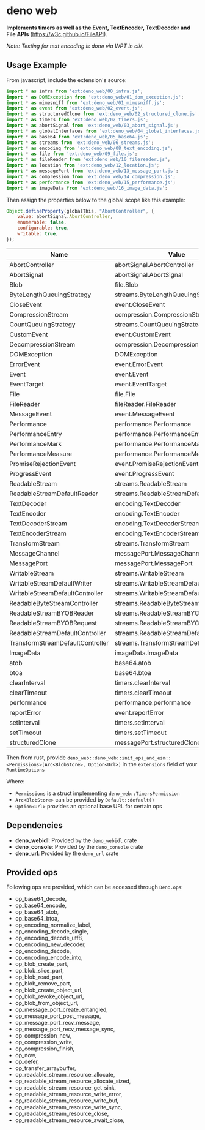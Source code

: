 # deno web
**Implements timers as well as the Event, TextEncoder, TextDecoder and File APIs**
(https://w3c.github.io/FileAPI).

*Note: Testing for text encoding is done via WPT in cli/.*

## Usage Example
From javascript, include the extension's source:
```javascript
import * as infra from 'ext:deno_web/00_infra.js';
import * as DOMException from 'ext:deno_web/01_dom_exception.js';
import * as mimesniff from 'ext:deno_web/01_mimesniff.js';
import * as event from 'ext:deno_web/02_event.js';
import * as structuredClone from 'ext:deno_web/02_structured_clone.js';
import * as timers from 'ext:deno_web/02_timers.js';
import * as abortSignal from 'ext:deno_web/03_abort_signal.js';
import * as globalInterfaces from 'ext:deno_web/04_global_interfaces.js';
import * as base64 from 'ext:deno_web/05_base64.js';
import * as streams from 'ext:deno_web/06_streams.js';
import * as encoding from 'ext:deno_web/08_text_encoding.js';
import * as file from 'ext:deno_web/09_file.js';
import * as fileReader from 'ext:deno_web/10_filereader.js';
import * as location from 'ext:deno_web/12_location.js';
import * as messagePort from 'ext:deno_web/13_message_port.js';
import * as compression from 'ext:deno_web/14_compression.js';
import * as performance from 'ext:deno_web/15_performance.js';
import * as imageData from 'ext:deno_web/16_image_data.js';
```

Then assign the properties below to the global scope like this example:
```javascript
Object.defineProperty(globalThis, "AbortController", {
	value: abortSignal.AbortController,
	enumerable: false,
	configurable: true,
	writable: true,
});
```

| Name                             | Value                                    | enumerable | configurable | writeable |
|----------------------------------|------------------------------------------|------------|--------------|-----------|
| AbortController                  | abortSignal.AbortController              | false      | true         | true      |
| AbortSignal                      | abortSignal.AbortSignal                  | false      | true         | true      |
| Blob                             | file.Blob                                | false      | true         | true      |
| ByteLengthQueuingStrategy        | streams.ByteLengthQueuingStrategy        |            |              |           |
| CloseEvent                       | event.CloseEvent                         | false      | true         | true      |
| CompressionStream                | compression.CompressionStream            | false      | true         | true      |
| CountQueuingStrategy             | streams.CountQueuingStrategy             |            |              |           |
| CustomEvent                      | event.CustomEvent                        | false      | true         | true      |
| DecompressionStream              | compression.DecompressionStream          | false      | true         | true      |
| DOMException                     | DOMException                             | false      | true         | true      |
| ErrorEvent                       | event.ErrorEvent                         | false      | true         | true      |
| Event                            | event.Event                              | false      | true         | true      |
| EventTarget                      | event.EventTarget                        | false      | true         | true      |
| File                             | file.File                                | false      | true         | true      |
| FileReader                       | fileReader.FileReader                    | false      | true         | true      |
| MessageEvent                     | event.MessageEvent                       | false      | true         | true      |
| Performance                      | performance.Performance                  | false      | true         | true      |
| PerformanceEntry                 | performance.PerformanceEntry             | false      | true         | true      |
| PerformanceMark                  | performance.PerformanceMark              | false      | true         | true      |
| PerformanceMeasure               | performance.PerformanceMeasure           | false      | true         | true      |
| PromiseRejectionEvent            | event.PromiseRejectionEvent              | false      | true         | true      |
| ProgressEvent                    | event.ProgressEvent                      | false      | true         | true      |
| ReadableStream                   | streams.ReadableStream                   | false      | true         | true      |
| ReadableStreamDefaultReader      | streams.ReadableStreamDefaultReader      |            |              |           |
| TextDecoder                      | encoding.TextDecoder                     | false      | true         | true      |
| TextEncoder                      | encoding.TextEncoder                     | false      | true         | true      |
| TextDecoderStream                | encoding.TextDecoderStream               | false      | true         | true      |
| TextEncoderStream                | encoding.TextEncoderStream               | false      | true         | true      |
| TransformStream                  | streams.TransformStream                  | false      | true         | true      |
| MessageChannel                   | messagePort.MessageChannel               | false      | true         | true      |
| MessagePort                      | messagePort.MessagePort                  | false      | true         | true      |
| WritableStream                   | streams.WritableStream                   | false      | true         | true      |
| WritableStreamDefaultWriter      | streams.WritableStreamDefaultWriter      |            |              |           |
| WritableStreamDefaultController  | streams.WritableStreamDefaultController  |            |              |           |
| ReadableByteStreamController     | streams.ReadableByteStreamController     |            |              |           |
| ReadableStreamBYOBReader         | streams.ReadableStreamBYOBReader         |            |              |           |
| ReadableStreamBYOBRequest        | streams.ReadableStreamBYOBRequest        |            |              |           |
| ReadableStreamDefaultController  | streams.ReadableStreamDefaultController  |            |              |           |
| TransformStreamDefaultController | streams.TransformStreamDefaultController |            |              |           |
| ImageData                        | imageData.ImageData                      | false      | true         | true      |
| atob                             | base64.atob                              | true       | true         | true      |
| btoa                             | base64.btoa                              | true       | true         | true      |
| clearInterval                    | timers.clearInterval                     | true       | true         | true      |
| clearTimeout                     | timers.clearTimeout                      | true       | true         | true      |
| performance                      | performance.performance                  | true       | true         | true      |
| reportError                      | event.reportError                        | true       | true         | true      |
| setInterval                      | timers.setInterval                       | true       | true         | true      |
| setTimeout                       | timers.setTimeout                        | true       | true         | true      |
| structuredClone                  | messagePort.structuredClone              | true       | true         | true      |


Then from rust, provide `deno_web::deno_web::init_ops_and_esm::<Permissions>(Arc<BlobStore>, Option<Url>)` in the `extensions` field of your `RuntimeOptions`

Where:
- `Permissions` is a struct implementing `deno_web::TimersPermission`
- `Arc<BlobStore>` can be provided by `Default::default()`
- `Option<Url>` provides an optional base URL for certain ops

## Dependencies
- **deno_webidl**: Provided by the `deno_webidl` crate
- **deno_console**: Provided by the `deno_console` crate
- **deno_url**: Provided by the `deno_url` crate

## Provided ops
Following ops are provided, which can be accessed through `Deno.ops`:

- op_base64_decode,
- op_base64_encode,
- op_base64_atob,
- op_base64_btoa,
- op_encoding_normalize_label,
- op_encoding_decode_single,
- op_encoding_decode_utf8,
- op_encoding_new_decoder,
- op_encoding_decode,
- op_encoding_encode_into,
- op_blob_create_part,
- op_blob_slice_part,
- op_blob_read_part,
- op_blob_remove_part,
- op_blob_create_object_url,
- op_blob_revoke_object_url,
- op_blob_from_object_url,
- op_message_port_create_entangled,
- op_message_port_post_message,
- op_message_port_recv_message,
- op_message_port_recv_message_sync,
- op_compression_new,
- op_compression_write,
- op_compression_finish,
- op_now,
- op_defer,
- op_transfer_arraybuffer,
- op_readable_stream_resource_allocate,
- op_readable_stream_resource_allocate_sized,
- op_readable_stream_resource_get_sink,
- op_readable_stream_resource_write_error,
- op_readable_stream_resource_write_buf,
- op_readable_stream_resource_write_sync,
- op_readable_stream_resource_close,
- op_readable_stream_resource_await_close,